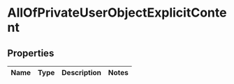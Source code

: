 # AllOfPrivateUserObjectExplicitContent

## Properties
Name | Type | Description | Notes
------------ | ------------- | ------------- | -------------
